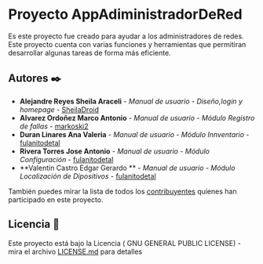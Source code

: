 # Proyecto AppAdiministradorDeRed

Es este proyecto fue creado para ayudar a los administradores de redes. Este proyecto cuenta con varias funciones y herramientas que permitiran desarrollar algunas tareas de forma más eficiente.

## Autores ✒️
* **Alejandre Reyes Sheila Araceli** - *Manual de usuario* - *Diseño,login y homepage* - [SheilaDroid](https://github.com/SheilaDroid)
* **Alvarez Ordoñez Marco Antonio** - *Manual de usuario* - *Módulo Registro de fallas* - [markoski2](#https://github.com/markoski2)
* **Duran Linares Ana Valeria** - *Manual de usuario* - *Módulo Innventario* - [fulanitodetal](#fulanito-de-tal)
* **Rivera Torres Jose Antonio** - *Manual de usuario* - *Módulo Configuración* - [fulanitodetal](#fulanito-de-tal)
* **Valentin Castro Edgar Gerardo ** - *Manual de usuario* - *Módulo Localización de Dipositivos* - [fulanitodetal](#fulanito-de-tal)

También puedes mirar la lista de todos los [contribuyentes](https://github.com/your/project/contributors) quíenes han participado en este proyecto. 

## Licencia 📄

Este proyecto está bajo la Licencia ( GNU GENERAL PUBLIC LICENSE) - mira el archivo [LICENSE.md](LICENSE) para detalles
